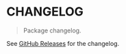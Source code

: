# CHANGELOG

> Package changelog.

See [GitHub Releases](https://github.com/stdlib-js/constants-float32-eps/releases) for the changelog.